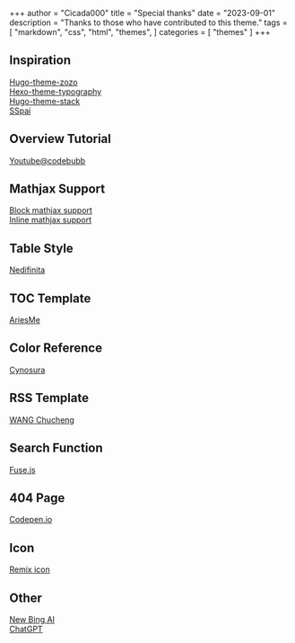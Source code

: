 +++
author = "Cicada000"
title = "Special thanks"
date = "2023-09-01"
description = "Thanks to those who have contributed to this theme."
tags = [
    "markdown",
    "css",
    "html",
    "themes",
]
categories = [
    "themes"
]
+++

## Inspiration

[Hugo-theme-zozo](https://github.com/varkai/hugo-theme-zozo)
<br>
[Hexo-theme-typography](https://github.com/SumiMakito/hexo-theme-typography)
<br>
[Hugo-theme-stack](https://github.com/CaiJimmy/hugo-theme-stack)
<br>
[SSpai](https://sspai.com/)

## Overview Tutorial

[Youtube@codebubb](https://www.youtube.com/@codebubb)

## Mathjax Support

[Block mathjax support](https://blog.csdn.net/winter2121/article/details/105576380)
<br>
[Inline mathjax support](https://github.com/xianmin/hugo-theme-jane/issues/53)

## Table Style

[Nedifinita](https://blog.nedifinita.me/)

## TOC Template

[AriesMe](https://www.ariesme.com/posts/2019/add_toc_for_hugo/)

## Color Reference

[Cynosura](https://cynosura.one/)

## RSS Template

[WANG Chucheng](https://www.wangchucheng.com/zh/)

## Search Function

[Fuse.js](https://www.fusejs.io/)

## 404 Page

[Codepen.io](https://codepen.io/MysticReborn/pen/rygqao)

## Icon

[Remix icon](https://remixicon.com)

## Other

[New Bing AI](https://bing.com)
<br>
[ChatGPT](https://chat.openai.com/)
